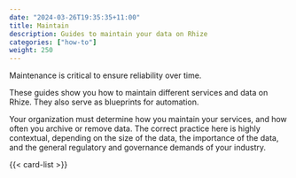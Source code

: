 ```yaml
---
date: "2024-03-26T19:35:35+11:00"
title: Maintain
description: Guides to maintain your data on Rhize
categories: ["how-to"]
weight: 250
---
```


Maintenance is critical to ensure reliability over time.

These guides show you how to maintain different services and data on Rhize.
They also serve as blueprints for automation.

Your organization must determine how you maintain your services, and how often you archive or remove data.
The correct practice here is highly contextual, depending on the size of the data, the importance of the data, and the general regulatory and governance demands of your industry.



{{< card-list >}}
